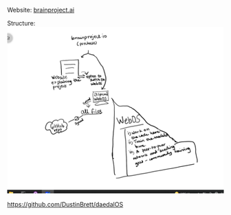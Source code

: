 Website: [brainproject.ai](https://brainproject.ai)

Structure:
![](Extra/WebDesksite/website%20Structure.PNG)

https://github.com/DustinBrett/daedalOS
